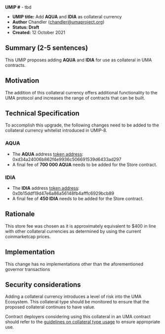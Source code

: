 **UMIP #**  - tbd

-   **UMIP title:** Add **AQUA** and **IDIA** as collateral currency 
-   **Author**  Chandler (chandler@umaproject.org)
-   **Status: Draft**
-   **Created:**  12 October 2021

## Summary (2-5 sentences)

This UMIP proposes adding **AQUA** and **IDIA**  for use as collateral in UMA contracts.

## Motivation

The addition of this collateral currency offers additional functionality to the UMA protocol and increases the range of contracts that can be built.

## Technical Specification

To accomplish this upgrade, the following changes need to be added to the collateral currency whitelist introduced in UMIP-8.

### AQUA
-   The **AQUA** address [token address](https://etherscan.io/address/0xd34a24006b862f4e9936c506691539d6433ad297): 0xd34a24006b862f4e9936c506691539d6433ad297 
-   A final fee of **700 000 AQUA** needs to be added for the Store contract.
    
### IDIA
-   The **IDIA** address [token address](https://etherscan.io/address/0x0b15ddf19d47e6a86a56148fb4afffc6929bcb89): 0x0b15ddf19d47e6a86a56148fb4afffc6929bcb89 
-   A final fee of **450 IDIA** needs to be added for the Store contract.

## Rationale

This store fee was chosen as it is approximately equivalent to $400 in line with other collateral currencies as determined by using the current coinmarketcap prices.


## Implementation


This change has no implementations other than the aforementioned governor transactions

## Security considerations

Adding a collateral currency introduces a level of risk into the UMA Ecosystem.  This collateral type should be monitored to ensure that the proposed collateral continues to have value.

Contract deployers considering using this collateral in an UMA contract should refer to the [guidelines on collateral type usage](https://docs.umaproject.org/uma-tokenholders/guidence-on-collateral-currency-addition) to ensure appropriate use.


